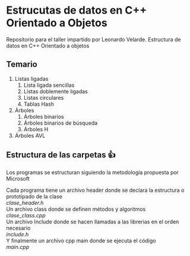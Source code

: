 # Estrucutas de datos en C++ Orientado a Objetos
Repositorio para el taller impartido por Leonardo Velarde. Estructura de datos en C++ Orientado a objetos

## Temario
1. Listas ligadas 
    1. Lista ligada sencillas
    2. Listas doblemente ligadas
    3. Listas circulares
    2. Tablas Hash
3. Árboles
    1. Árboles binarios
    2. Árboles binarios de búsqueda
    3. Árboles H
4. Árboles AVL 
  
## Estructura de las carpetas :+1:
Los programas se estructuran siguiendo la metodología propuesta por Microsoft  
   
   
Cada programa tiene un archivo header donde se declara la estructura o prototipado de la clase  
*clase_header.h*  
Un archivo class donde se definen métodos y algoritmos  
*clase_class.cpp*  
Un archivo Include donde se hacen llamadas a las librerias en el orden necesario  
*include.h*  
Y finalmente un archivo cpp main donde se ejecuta el código  
*main.cpp*
  
